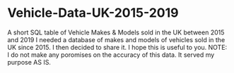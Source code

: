 # Vehicle-Data-UK-2015-2019
A short SQL table of Vehicle Makes &amp; Models sold in the UK between 2015 and 2019
I needed a database of makes and models of vehicles sold in the UK since 2015. I then decided to share it. I hope this is useful to you. 
NOTE: I do not make any poromises on the accuracy of this data. It served my purpose AS IS.
